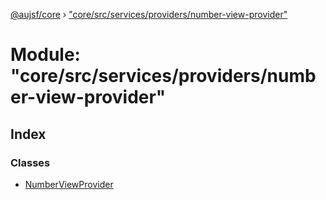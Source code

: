 [@aujsf/core](../README.md) › ["core/src/services/providers/number-view-provider"](_core_src_services_providers_number_view_provider_.md)

# Module: "core/src/services/providers/number-view-provider"

## Index

### Classes

* [NumberViewProvider](../classes/_core_src_services_providers_number_view_provider_.numberviewprovider.md)
